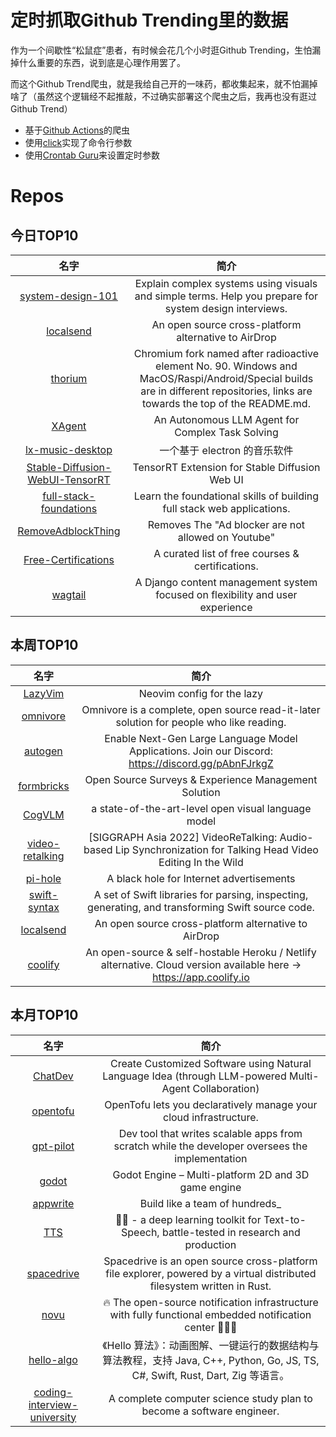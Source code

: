 # 定时抓取Github Trending里的数据

作为一个间歇性“松鼠症”患者，有时候会花几个小时逛Github Trending，生怕漏掉什么重要的东西，说到底是心理作用罢了。

而这个Github Trend爬虫，就是我给自己开的一味药，都收集起来，就不怕漏掉啥了（虽然这个逻辑经不起推敲，不过确实部署这个爬虫之后，我再也没有逛过Github Trend）

* 基于[Github Actions](https://docs.github.com/en/actions)的爬虫
* 使用[click](https://github.com/pallets/click)实现了命令行参数
* 使用[Crontab Guru](https://crontab.guru/)来设置定时参数

# Repos
## 今日TOP10 
<!-- START OF DAILY_TOP10_REPOS -->
| 名字 | 简介 |
| :----: | :----: |
| [system-design-101](https://github.com/ByteByteGoHq/system-design-101) | Explain complex systems using visuals and simple terms. Help you prepare for system design interviews. |
| [localsend](https://github.com/localsend/localsend) | An open source cross-platform alternative to AirDrop |
| [thorium](https://github.com/Alex313031/thorium) | Chromium fork named after radioactive element No. 90. Windows and MacOS/Raspi/Android/Special builds are in different repositories, links are towards the top of the README.md. |
| [XAgent](https://github.com/OpenBMB/XAgent) | An Autonomous LLM Agent for Complex Task Solving |
| [lx-music-desktop](https://github.com/lyswhut/lx-music-desktop) | 一个基于 electron 的音乐软件 |
| [Stable-Diffusion-WebUI-TensorRT](https://github.com/NVIDIA/Stable-Diffusion-WebUI-TensorRT) | TensorRT Extension for Stable Diffusion Web UI |
| [full-stack-foundations](https://github.com/epicweb-dev/full-stack-foundations) | Learn the foundational skills of building full stack web applications. |
| [RemoveAdblockThing](https://github.com/TheRealJoelmatic/RemoveAdblockThing) | Removes The "Ad blocker are not allowed on Youtube" |
| [Free-Certifications](https://github.com/cloudcommunity/Free-Certifications) | A curated list of free courses & certifications. |
| [wagtail](https://github.com/wagtail/wagtail) | A Django content management system focused on flexibility and user experience |
<!-- END OF DAILY_TOP10_REPOS -->

## 本周TOP10
<!-- START OF WEEKLY_TOP10_REPOS -->
| 名字 | 简介 |
| :----: | :----: |
| [LazyVim](https://github.com/LazyVim/LazyVim) | Neovim config for the lazy |
| [omnivore](https://github.com/omnivore-app/omnivore) | Omnivore is a complete, open source read-it-later solution for people who like reading. |
| [autogen](https://github.com/microsoft/autogen) | Enable Next-Gen Large Language Model Applications. Join our Discord: https://discord.gg/pAbnFJrkgZ |
| [formbricks](https://github.com/formbricks/formbricks) | Open Source Surveys & Experience Management Solution |
| [CogVLM](https://github.com/THUDM/CogVLM) | a state-of-the-art-level open visual language model |
| [video-retalking](https://github.com/OpenTalker/video-retalking) | [SIGGRAPH Asia 2022] VideoReTalking: Audio-based Lip Synchronization for Talking Head Video Editing In the Wild |
| [pi-hole](https://github.com/pi-hole/pi-hole) | A black hole for Internet advertisements |
| [swift-syntax](https://github.com/apple/swift-syntax) | A set of Swift libraries for parsing, inspecting, generating, and transforming Swift source code. |
| [localsend](https://github.com/localsend/localsend) | An open source cross-platform alternative to AirDrop |
| [coolify](https://github.com/coollabsio/coolify) | An open-source & self-hostable Heroku / Netlify alternative. Cloud version available here -> https://app.coolify.io |
<!-- END OF WEEKLY_TOP10_REPOS -->

## 本月TOP10
<!-- START OF MONTHLY_TOP10_REPOS -->
| 名字 | 简介 |
| :----: | :----: |
| [ChatDev](https://github.com/OpenBMB/ChatDev) | Create Customized Software using Natural Language Idea (through LLM-powered Multi-Agent Collaboration) |
| [opentofu](https://github.com/opentofu/opentofu) | OpenTofu lets you declaratively manage your cloud infrastructure. |
| [gpt-pilot](https://github.com/Pythagora-io/gpt-pilot) | Dev tool that writes scalable apps from scratch while the developer oversees the implementation |
| [godot](https://github.com/godotengine/godot) | Godot Engine – Multi-platform 2D and 3D game engine |
| [appwrite](https://github.com/appwrite/appwrite) | Build like a team of hundreds_ |
| [TTS](https://github.com/coqui-ai/TTS) | 🐸💬 - a deep learning toolkit for Text-to-Speech, battle-tested in research and production |
| [spacedrive](https://github.com/spacedriveapp/spacedrive) | Spacedrive is an open source cross-platform file explorer, powered by a virtual distributed filesystem written in Rust. |
| [novu](https://github.com/novuhq/novu) | 🔥 The open-source notification infrastructure with fully functional embedded notification center 🚀🚀🚀 |
| [hello-algo](https://github.com/krahets/hello-algo) | 《Hello 算法》：动画图解、一键运行的数据结构与算法教程，支持 Java, C++, Python, Go, JS, TS, C#, Swift, Rust, Dart, Zig 等语言。 |
| [coding-interview-university](https://github.com/jwasham/coding-interview-university) | A complete computer science study plan to become a software engineer. |
<!-- END OF MONTHLY_TOP10_REPOS -->
